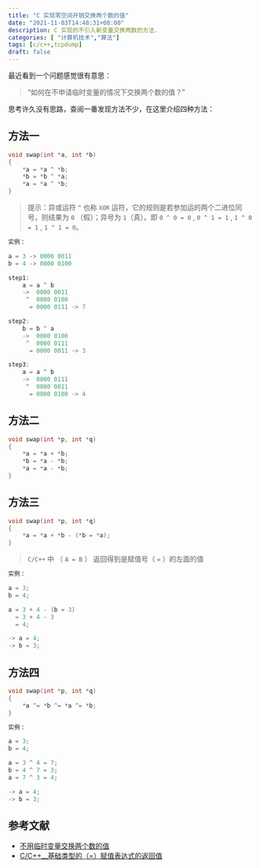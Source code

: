 ```yaml
---
title: "C 实现零空间开销交换两个数的值"
date: "2021-11-03T14:48:31+08:00"
description: C 实现的不引入新变量交换两数的方法.
categories: [ "计算机技术","算法"]
tags: [c/c++,tcpdump]
draft: false
---
```


最近看到一个问题感觉很有意思：

> “如何在不申请临时变量的情况下交换两个数的值？”
> 

思考许久没有思路，查阅一番发现方法不少，在这里介绍四种方法：

## 方法一

```c
void swap(int *a, int *b)
{
    *a = *a ^ *b;
    *b = *b ^ *a;
    *a = *a ^ *b;
}
```

> 提示：异或运符 `^` 也称 `XOR` 运符，它的规则是若参加运的两个二进位同号，则结果为 `0` （假）；异号为 `1`（真）。即 `0 ^ 0 = 0` , `0 ^ 1 = 1` , `1 ^ 0 = 1` , `1 ^ 1 = 0`。
> 

```c
实例：

a = 3 -> 0000 0011
b = 4 -> 0000 0100

step1:
	a = a ^ b
	->  0000 0011
	 ^  0000 0100
	  = 0000 0111 -> 7

step2:
	b = b ^ a
	->  0000 0100
	 ^  0000 0111
	  = 0000 0011 -> 3

step3:
	a = a ^ b
	->  0000 0111
	 ^  0000 0011
	  = 0000 0100 -> 4
```

## 方法二

```c
void swap(int *p, int *q)
{
    *a = *a + *b;
    *b = *a - *b;
    *a = *a - *b;
}
```

## 方法三

```c
void swap(int *p, int *q)
{
    *a = *a + *b - (*b = *a);
}
```

> `C/C++` 中 （ `A = B` ） 返回得到是赋值号（ `=` ）的左面的值
> 

```c
实例：

a = 3;
b = 4;

a = 3 + 4 - (b = 3)
  = 3 + 4 - 3
  = 4;

-> a = 4;
-> b = 3;
```

## 方法四

```c
void swap(int *p, int *q)
{
    *a ^= *b ^= *a ^= *b;
}
```

```c
实例：

a = 3;
b = 4;

a = 3 ^ 4 = 7;
b = 4 ^ 7 = 3;
a = 7 ^ 3 = 4;

-> a = 4;
-> b = 3;
```

## 参考文献

- [不用临时变量交换两个数的值](https://blog.csdn.net/lpt19832003/article/details/5334688)
- [C/C++__基础类型的（=）赋值表达式的返回值](https://blog.csdn.net/u010003835/article/details/48519573)
